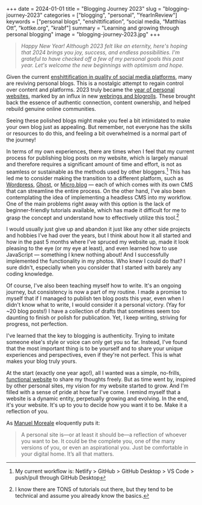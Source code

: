 +++
date = 2024-01-01
title = "Blogging Journey 2023"
slug = "blogging-journey-2023"
categories = ["blogging", "personal", "YearInReview"]
keywords = ["personal blogs", "enshittification”, “social media, “Matthias Ott”, “kottke.org", "krabf"]
summary = "Learning and growing through personal blogging"
image = "blogging-journey-2023.jpg"
+++

> *Happy New Year! Although 2023 felt like an eternity, here's hoping that 2024 brings you joy, success, and endless possibilities. I'm grateful to have checked off a few of my personal goals this past year. Let's welcome the new beginnings with optimism and hope.*

Given the current [enshittification in quality of social media platforms](https://kottke.org/23/01/the-enshittification-lifecycle-of-online-platforms), many are reviving personal blogs. This is a nostalgic attempt to regain control over content and platforms. 2023 truly became the [year of personal websites](https://matthiasott.com/notes/the-year-of-the-personal-website), marked by an influx in new [webrings and blogrolls](https://krabf.com/webrings-and-blogrolls/). These brought back the essence of authentic connection, content ownership, and helped rebuild genuine online communities.

Seeing these polished blogs might make you feel a bit intimidated to make your own blog just as appealing. But remember, not everyone has the skills or resources to do this, and feeling a bit overwhelmed is a normal part of the journey!

In terms of my own experiences, there are times when I feel that my current process for publishing blog posts on my website, which is largely manual and therefore requires a significant amount of time and effort, is not as seamless or sustainable as the methods used by other bloggers.[^1] This has led me to consider making the transition to a different platform, such as [Wordpress](https://wordpress.com/go/website-building/wordpress-com-vs-wordpress-org/), [Ghost](https://ghost.org/), or [Micro.blog](http://micro.blog/) — each of which comes with its own CMS that can streamline the entire process. On the other hand, I've also been contemplating the idea of implementing a headless CMS into my workflow. One of the main problems right away with this option is the lack of beginner-friendly tutorials available, which has made it difficult for me to grasp the concept and understand how to effectively utilize this tool.[^2]

I would usually just give up and abandon it just like any other side projects and hobbies I’ve had over the years, but I think about how it all started and how in the past 5 months where I've spruced my website up, made it look pleasing to the eye (or my eye at least), and even learned how to use JavaScript — something I knew nothing about! And I successfully implemented the functionality in my photos. Who knew I could do that? I sure didn't, especially when you consider that I started with barely any coding knowledge.

Of course, I've also been teaching myself how to write. It's an ongoing journey, but consistency is now a part of my routine. I made a promise to myself that if I managed to publish ten blog posts this year, even when I didn't know what to write, I would consider it a personal victory. (Yay for ~20 blog posts!) I have a collection of drafts that sometimes seem too daunting to finish or polish for publication. Yet, I keep writing, striving for progress, not perfection.

I've learned that the key to blogging is authenticity. Trying to imitate someone else's style or voice can only get you so far. Instead, I've found that the most important thing is to be yourself and to share your unique experiences and perspectives, even if they're not perfect. This is what makes your blog truly yours.

At the start (exactly one year ago!), all I wanted was a simple, no-frills, [functional website](https://krabf.com/a-functional-blog/) to share my thoughts freely. But as time went by, inspired by other personal sites, my vision for my website started to grow. And I'm filled with a sense of pride at how far I've come. I remind myself that a website is a dynamic entity, perpetually growing and evolving. In the end, it's your website. It's up to you to decide how you want it to be. Make it a reflection of you.

As [Manuel Moreale](https://manuelmoreale.com/the-personality-of-a-personal-website) eloquently puts it:
> A personal site is—or at least it should be—a reflection of whoever you want to be. It could be the complete you, one of the many versions of you, or even an aspirational you. Just be comfortable in your digital home. It’s all that matters.

[^1]: My current workflow is: Netlify > GitHub > GitHub Desktop > VS Code > push/pull through GitHub Desktop
[^2]: I know there are TONS of tutorials out there, but they tend to be technical and assume you already know the basics.
